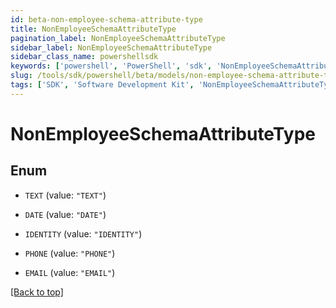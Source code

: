 ```yaml
---
id: beta-non-employee-schema-attribute-type
title: NonEmployeeSchemaAttributeType
pagination_label: NonEmployeeSchemaAttributeType
sidebar_label: NonEmployeeSchemaAttributeType
sidebar_class_name: powershellsdk
keywords: ['powershell', 'PowerShell', 'sdk', 'NonEmployeeSchemaAttributeType', 'BetaNonEmployeeSchemaAttributeType'] 
slug: /tools/sdk/powershell/beta/models/non-employee-schema-attribute-type
tags: ['SDK', 'Software Development Kit', 'NonEmployeeSchemaAttributeType', 'BetaNonEmployeeSchemaAttributeType']
---
```



# NonEmployeeSchemaAttributeType

## Enum


* `TEXT` (value: `"TEXT"`)

* `DATE` (value: `"DATE"`)

* `IDENTITY` (value: `"IDENTITY"`)

* `PHONE` (value: `"PHONE"`)

* `EMAIL` (value: `"EMAIL"`)


[[Back to top]](#) 

